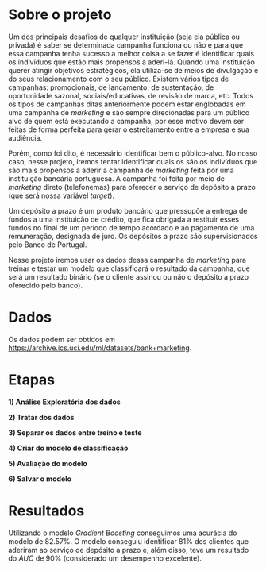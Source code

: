 # Sobre o projeto

Um dos principais desafios de qualquer instituição (seja ela pública ou privada) é saber se determinada campanha funciona ou não e para que essa campanha tenha sucesso a melhor 
coisa a se fazer é identificar quais os indivíduos que estão mais propensos a aderi-lá. Quando uma instituição querer atingir objetivos estratégicos, ela utiliza-se de meios de 
divulgação e do seus relacionamento com o seu público. Existem vários tipos de campanhas: promocionais, de lançamento, de sustentação, de oportunidade sazonal, sociais/educativas,
de revisão de marca, etc. Todos os tipos de campanhas ditas anteriormente podem estar englobadas em uma campanha de *marketing* e são sempre direcionadas para um público alvo de 
quem está executando a campanha, por esse motivo devem ser feitas de forma perfeita para gerar o estreitamento entre a empresa e sua audiência.

Porém, como foi dito, é necessário identificar bem o público-alvo. No nosso caso, nesse projeto, iremos tentar identificar quais os são os indivíduos que são mais propensos a 
aderir a campanha de *marketing* feita por uma instituição bancária portuguesa. A campanha foi feita por meio de *marketing* direto (telefonemas) para oferecer o serviço de 
depósito a prazo (que será nossa variável *target*).

Um depósito a prazo é um produto bancário que pressupõe a entrega de fundos a uma instituição de crédito, que fica obrigada a restituir esses fundos no final de um período de 
tempo acordado e ao pagamento de uma remuneração, designada de juro. Os depósitos a prazo são supervisionados pelo Banco de Portugal. 

Nesse projeto iremos usar os dados dessa campanha de *marketing* para treinar e testar um modelo que classificará o resultado da campanha, que será um resultado binário 
(se o cliente assinou ou não o depósito a prazo oferecido pelo banco).

# Dados

Os dados podem ser obtidos em https://archive.ics.uci.edu/ml/datasets/bank+marketing.

# Etapas

**1) Análise Exploratória dos dados**

**2) Tratar dos dados**

**3) Separar os dados entre treino e teste**

**4) Criar do modelo de classificação**

**5) Avaliação do modelo**

**6) Salvar o modelo**

# Resultados

Utilizando o modelo *Gradient Boosting* conseguimos uma acurácia do modelo de 82.57%. O modelo conseguiu identificar 81% dos clientes que aderiram ao serviço de depósito a prazo e, além disso, teve um resultado do *AUC* de 90% (considerado um desempenho excelente).




